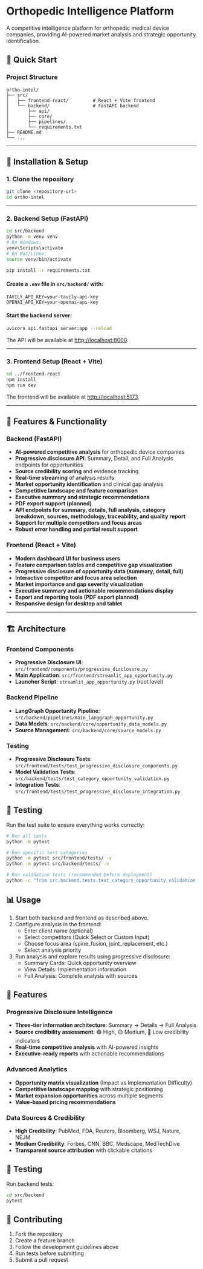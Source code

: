 # Orthopedic Intelligence Platform

A competitive intelligence platform for orthopedic medical device companies, providing AI-powered market analysis and strategic opportunity identification.

## 🚀 Quick Start

### Project Structure

```
ortho-intel/
├── src/
│   ├── frontend-react/         # React + Vite frontend
│   └── backend/                # FastAPI backend
│       ├── api/
│       ├── core/
│       ├── pipelines/
│       └── requirements.txt
├── README.md
└── ...
```

---

## 🔧 Installation & Setup

### 1. Clone the repository

```bash
git clone <repository-url>
cd ortho-intel
```

---

### 2. Backend Setup (FastAPI)

```bash
cd src/backend
python -m venv venv
# On Windows:
venv\Scripts\activate
# On Mac/Linux:
source venv/bin/activate

pip install -r requirements.txt
```

#### Create a `.env` file in `src/backend/` with:

```
TAVILY_API_KEY=your-tavily-api-key
OPENAI_API_KEY=your-openai-api-key
```

#### Start the backend server:

```bash
uvicorn api.fastapi_server:app --reload
```
The API will be available at [http://localhost:8000](http://localhost:8000).

---

### 3. Frontend Setup (React + Vite)

```bash
cd ../frontend-react
npm install
npm run dev
```
The frontend will be available at [http://localhost:5173](http://localhost:5173).

---

## 🎯 Features & Functionality

### Backend (FastAPI)
- **AI-powered competitive analysis** for orthopedic device companies
- **Progressive disclosure API**: Summary, Detail, and Full Analysis endpoints for opportunities
- **Source credibility scoring** and evidence tracking
- **Real-time streaming** of analysis results
- **Market opportunity identification** and clinical gap analysis
- **Competitive landscape and feature comparison**
- **Executive summary and strategic recommendations**
- **PDF export support (planned)**
- **API endpoints for summary, details, full analysis, category breakdown, sources, methodology, traceability, and quality report**
- **Support for multiple competitors and focus areas**
- **Robust error handling and partial result support**

### Frontend (React + Vite)
- **Modern dashboard UI for business users**
- **Feature comparison tables and competitive gap visualization**
- **Progressive disclosure of opportunity data (summary, detail, full)**
- **Interactive competitor and focus area selection**
- **Market importance and gap severity visualization**
- **Executive summary and actionable recommendations display**
- **Export and reporting tools (PDF export planned)**
- **Responsive design for desktop and tablet**

---

## 🏗️ Architecture

### Frontend Components
- **Progressive Disclosure UI**: `src/frontend/components/progressive_disclosure.py`
- **Main Application**: `src/frontend/streamlit_app_opportunity.py`
- **Launcher Script**: `streamlit_app_opportunity.py` (root level)

### Backend Pipeline
- **LangGraph Opportunity Pipeline**: `src/backend/pipelines/main_langgraph_opportunity.py`
- **Data Models**: `src/backend/core/opportunity_data_models.py`
- **Source Management**: `src/backend/core/source_models.py`

### Testing
- **Progressive Disclosure Tests**: `src/frontend/tests/test_progressive_disclosure_components.py`
- **Model Validation Tests**: `src/backend/tests/test_category_opportunity_validation.py`
- **Integration Tests**: `src/frontend/tests/test_progressive_disclosure_integration.py`

## 🧪 Testing

Run the test suite to ensure everything works correctly:

```bash
# Run all tests
python -m pytest

# Run specific test categories
python -m pytest src/frontend/tests/ -v
python -m pytest src/backend/tests/ -v

# Run validation tests (recommended before deployment)
python -c "from src.backend.tests.test_category_opportunity_validation import test_all_pydantic_models_validation; test_all_pydantic_models_validation()"
```

## 📊 Usage

1. Start both backend and frontend as described above.
2. Configure analysis in the frontend:
   - Enter client name (optional)
   - Select competitors (Quick Select or Custom Input)
   - Choose focus area (spine_fusion, joint_replacement, etc.)
   - Select analysis priority
3. Run analysis and explore results using progressive disclosure:
   - Summary Cards: Quick opportunity overview
   - View Details: Implementation information
   - Full Analysis: Complete analysis with sources

## 🎯 Features

### Progressive Disclosure Intelligence
- **Three-tier information architecture**: Summary → Details → Full Analysis
- **Source credibility assessment**: 🟢 High, 🟡 Medium, 🔴 Low credibility indicators
- **Real-time competitive analysis** with AI-powered insights
- **Executive-ready reports** with actionable recommendations

### Advanced Analytics
- **Opportunity matrix visualization** (Impact vs Implementation Difficulty)
- **Competitive landscape mapping** with strategic positioning
- **Market expansion opportunities** across multiple segments
- **Value-based pricing recommendations**

### Data Sources & Credibility
- **High Credibility**: PubMed, FDA, Reuters, Bloomberg, WSJ, Nature, NEJM
- **Medium Credibility**: Forbes, CNN, BBC, Medscape, MedTechDive
- **Transparent source attribution** with clickable citations

## 🧪 Testing

Run backend tests:
```bash
cd src/backend
pytest
```

## 🤝 Contributing

1. Fork the repository
2. Create a feature branch
3. Follow the development guidelines above
4. Run tests before submitting
5. Submit a pull request